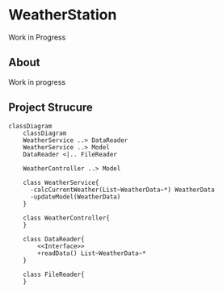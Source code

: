 # WeatherStation

Work in Progress

## About
Work in progress

## Project Strucure

```mermaid
classDiagram
    classDiagram
    WeatherService ..> DataReader
    WeatherService ..> Model
    DataReader <|.. FileReader

    WeatherController ..> Model

    class WeatherService{
      -calcCurrentWeather(List~WeatherData~*) WeatherData
      -updateModel(WeatherData)
    }

    class WeatherController{
    }

    class DataReader{
        <<Interface>>
        +readData() List~WeatherData~*
    }

    class FileReader{
    }
```